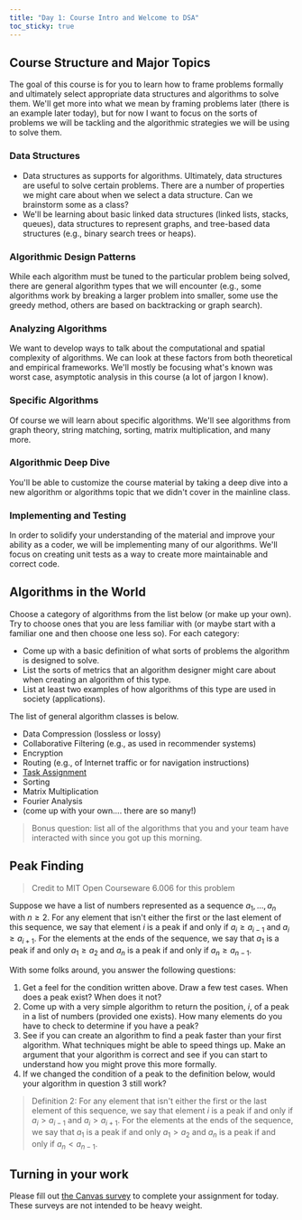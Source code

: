 ```yaml
---
title: "Day 1: Course Intro and Welcome to DSA"
toc_sticky: true
---
```


## Course Structure and Major Topics

The goal of this course is for you to learn how to frame problems formally and ultimately select appropriate data structures and algorithms to solve them.  We'll get more into what we mean by framing problems later (there is an example later today), but for now I want to focus on the sorts of problems we will be tackling and the algorithmic strategies we will be using to solve them.

### Data Structures

* Data structures as supports for algorithms.  Ultimately, data structures are useful to solve certain problems.  There are a number of properties we might care about when we select a data structure.  Can we brainstorm some as a class?
* We'll be learning about basic linked data structures (linked lists, stacks, queues), data structures to represent graphs, and tree-based data structures (e.g., binary search trees or heaps).

### Algorithmic Design Patterns

While each algorithm must be tuned to the particular problem being solved, there are general algorithm types that we will encounter (e.g., some algorithms work by breaking a larger problem into smaller, some use the greedy method, others are based on backtracking or graph search).

### Analyzing Algorithms

We want to develop ways to talk about the computational and spatial complexity of algorithms.  We can look at these factors from both theoretical and empirical frameworks.  We'll mostly be focusing what's known was worst case, asymptotic analysis in this course (a lot of jargon I know).

### Specific Algorithms

Of course we will learn about specific algorithms.  We'll see algorithms from graph theory, string matching, sorting, matrix multiplication, and many more.

### Algorithmic Deep Dive

You'll be able to customize the course material by taking a deep dive into a new algorithm or algorithms topic that we didn't cover in the mainline class.

### Implementing and Testing

In order to solidify your understanding of the material and improve your ability as a coder, we will be implementing many of our algorithms.  We'll focus on creating unit tests as a way to create more maintainable and correct code.

## Algorithms in the World

Choose a category of algorithms from the list below (or make up your own).   Try to choose ones that you are less familiar with (or maybe start with a familiar one and then choose one less so).  For each category:

* Come up with a basic definition of what sorts of problems the algorithm is designed to solve.
* List the sorts of metrics that an algorithm designer might care about when creating an algorithm of this type.
* List at least two examples of how algorithms of this type are used in society (applications).

The list of general algorithm classes is below.
* Data Compression (lossless or lossy)
* Collaborative Filtering (e.g., as used in recommender systems)
* Encryption
* Routing (e.g., of Internet traffic or for navigation instructions)
* [Task Assignment](https://en.wikipedia.org/wiki/Assignment_problem)
* Sorting
* Matrix Multiplication
* Fourier Analysis
* (come up with your own.... there are so many!)


> Bonus question: list all of the algorithms that you and your team have interacted with since you got up this morning.

## Peak Finding

> Credit to MIT Open Courseware 6.006 for this problem

Suppose we have a list of numbers represented as a sequence $a_1, \ldots, a_n$ with $n \geq 2$.  For any element that isn't either the first or the last element of this sequence, we say that element $i$ is a peak if and only if $a_i \geq  a_{i-1}~\mbox{and}~a_i \geq a_{i+1}$.  For the elements at the ends of the sequence, we say that $a_1$ is a peak if and only $a_1 \geq a_2$ and $a_n$ is a peak if and only if $a_n \geq a_{n-1}$.


With some folks around, you answer the following questions:

1. Get a feel for the condition written above.  Draw a few test cases.  When does a peak exist?  When does it not?
2. Come up with a very simple algorithm to return the position, $i$, of a peak in a list of numbers (provided one exists).  How many elements do you have to check to determine if you have a peak?
3. See if you can create an algorithm to find a peak faster than your first algorithm.  What techniques might be able to speed things up.  Make an argument that your algorithm is correct and see if you can start to understand how you might prove this more formally.
4. If we changed the condition of a peak to the definition below, would your algorithm in question 3 still work?

> Definition 2: For any element that isn't either the first or the last element of this sequence, we say that element $i$ is a peak if and only if $a_i > a_{i-1}~\mbox{and}~a_i > a_{i+1}$.  For the elements at the ends of the sequence, we say that $a_1$ is a peak if and only $a_1 > a_2$ and $a_n$ is a peak if and only if $a_n < a_{n-1}$.

## Turning in your work

Please fill out [the Canvas survey](https://olin.instructure.com/courses/761/quizzes/2094) to complete your assignment for today.  These surveys are not intended to be heavy weight.
